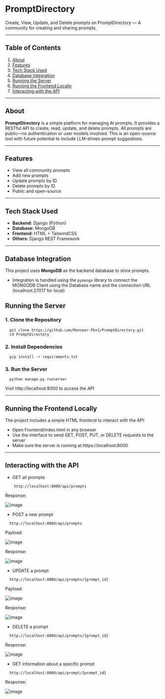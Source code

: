 # PromptDirectory

Create, View, Update, and Delete prompts on PromptDirectory — A community for creating and sharing prompts.

---

## Table of Contents

1. [About](#about)
2. [Features](#features)
3. [Tech Stack Used](#tech-stack-used)
4. [Database Integration](#database-integration)
5. [Running the Server](#running-the-server)
6. [Running the Frontend Locally](#running-the-frontend-locally)
7. [Interacting with the API](#interacting-with-the-api)

---

## About

**PromptDirectory** is a simple platform for managing AI prompts. It provides a RESTful API to create, read, update, and delete prompts. All prompts are public—no authentication or user models involved. This is an open-source tool with future potential to include LLM-driven prompt suggestions.

---

## Features

- View all community prompts  
- Add new prompts  
- Update prompts by ID  
- Delete prompts by ID  
- Public and open-source

---

## Tech Stack Used

- **Backend:** Django (Python)
- **Database:** MongoDB
- **Frontend:** HTML + TailwindCSS
- **Others:** Django REST Framework

---

## Database Integration

This project uses **MongoDB** as the backend database to store prompts.

- Integration is handled using the `pymongo` library to connect the MONGODB Client using the Database name and the connection URL (localhost:27017 for local)

## Running the Server

### 1. Clone the Repository
```
  git clone https://github.com/Manveer-Pbx1/PromptDirectory.git
  cd PromptDirectory
```
### 2. Install Dependencies
```
  pip install -r requirements.txt
```
### 3. Run the Server
```
  python manage.py runserver
```

Visit http://localhost:8000 to access the API

---

## Running the Frontend Locally
The project includes a simple HTML frontend to interact with the API:
- Open Frontend/index.html in any browser
- Use the interface to send GET, POST, PUT, or DELETE requests to the server
- Make sure the server is running at https://localhost:8000

---

## Interacting with the API
- GET all prompts
```
    http://localhost:8000/api/prompts
```
  Response:
  
  ![image](https://github.com/user-attachments/assets/4decc158-32a8-4c87-88b2-27066ec74e60)

- POST a new prompt
```
  http://localhost:8000/api/prompts
```
  Payload:
  
  ![image](https://github.com/user-attachments/assets/8b27acbe-398a-4a95-8988-6c8a84530d29)
  
  Response:
  
  ![image](https://github.com/user-attachments/assets/f93a48ce-e83a-433a-afd6-9bc7a33697df)

- UPDATE a prompt
```
  http://localhost:8000/api/prompts/{prompt_id}
```
  Payload:
  
  ![image](https://github.com/user-attachments/assets/d09abb54-1027-4678-a930-ee8e1c150938)
  
  Response:
  
  ![image](https://github.com/user-attachments/assets/807f6004-94b7-47f7-af71-1b2ca5d61ff1)

- DELETE a prompt
```
  http://localhost:8000/api/prompts/{prompt_id}
```
  Response:
  
  ![image](https://github.com/user-attachments/assets/a3c6fb7c-97ed-4a98-bcc3-d6b774d8b087)

- GET information about a specific prompt
```
  http://localhost:8000/api/prompt/{prompt_id}
```
  Response:
  
  ![image](https://github.com/user-attachments/assets/3812ecef-d739-42d7-9de6-300981602d3b)


   
